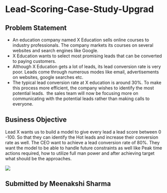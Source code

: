 # Lead-Scoring-Case-Study-Upgrad

## Problem Statement

 - An education company named X Education sells online courses to industry professionals. The company markets its courses on several websites and search engines like Google.
- X Education wants to select most promising leads that can be converted to paying customers.
- Although X Education gets a lot of leads, its lead conversion rate is very poor. Leads come through numerous modes like email, advertisements on websites, google searches etc.
- The typical lead conversion rate at X education is around 30%. To make this process more efficient, the company wishes to identify the most potential leads.  the sales team will now be focusing more on communicating with the potential leads rather than making calls to everyone.

## Business Objective

Lead X wants us to build a model to give every lead a lead score between 0 -100. So that they can identify the Hot leads and increase their conversion rate as well. 
The CEO want to achieve a lead conversion rate of 80%.
They want the model to be able to handle future constraints as well like Peak time actions required, how to utilize full man power and after achieving target what should be the approaches.

<img src="https://t.bkit.co/w_63cd42b99c9ce.gif" />

## Submitted by Meenakshi Sharma 
